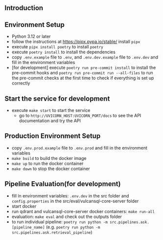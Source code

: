 ## Introduction

## Environment Setup

- Python 3.12 or later 
- follow the instructions at https://pipx.pypa.io/stable/ install `pipx`
- execute `pipx install poetry` to install `poetry`
- execute `poetry install` to install the dependencies
- copy `.env.example` file to `.env`, and `.env.dev.example` file to `.env.dev` and fill in the environment variables
- [for development] execute `poetry run pre-commit install` to install the pre-commit hooks and `poetry run pre-commit run --all-files` to run the pre-commit checks at the first time to check if everything is set up correctly

## Start the service for development

- execute `make start` to start the service
  - go to `http://UVICORN_HOST:UVICORN_PORT/docs` to see the API documentation and try the API

## Production Environment Setup

- copy `.env.prod.example` file to `.env.prod` and fill in the environment variables
- `make build` to build the docker image
- `make up` to run the docker container
- `make down` to stop the docker container

## Pipeline Evaluation(for development)

- fill in environment variables: `.env.dev` in the src folder and `config.properties` in the src/eval/vulcansql-core-server folder
- start docker
- run qdrant and vulcansql-core-server docker containers: `make run-all`
- evaluation: `make eval` and check out the outputs folder
- to run individual pipeline: `poetry run python -m src.pipelines.ask.[pipeline_name]` (e.g. `poetry run python -m src.pipelines.ask.retrieval_pipeline`)
